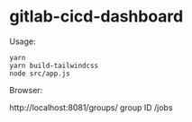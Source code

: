 # gitlab-cicd-dashboard

Usage:

```
yarn
yarn build-tailwindcss
node src/app.js
```

Browser:

http://localhost:8081/groups/ group ID /jobs
